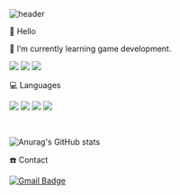 ![header](https://capsule-render.vercel.app/api?type=waving&color=gradient&height=200&section=header&text=DongHa%20Kim&fontSize=70)

👋 Hello

🌱 I’m currently learning game development.


<a><img src="https://img.shields.io/badge/Visual Studio-5C2D91?style=plastic&logo=Visual Studio&logoColor=FFFFFF"/></a>
<img src="https://img.shields.io/badge/Unity-FFFFFF?style=plastic&logo=Unity&logoColor=000000"/>
<img src="https://img.shields.io/badge/UE4-313131?style=plastic&logo=Unreal Engine&logoColor=FFFFFF"/>


💻 Languages

<a><img src="https://img.shields.io/badge/C-A8B9CC?style=plastic&logo=C&logoColor=FFFFFF"/></a>
<img src="https://img.shields.io/badge/C++-00599C?style=plastic&logo=Cplusplus&logoColor=FFFFFF"/>
<img src="https://img.shields.io/badge/C%23-239120?style=plastic&logo=Csharp&logoColor=FFFFFF"/>
<img src="https://img.shields.io/badge/SQLite-003B57?style=plastic&logo=SQLite&logoColor=FFFFFF"/>

<br/>

![Anurag's GitHub stats](https://github-readme-stats.vercel.app/api?username=djfdmator&show_icons=true&theme=chartreuse-dark)

☎️ Contact 

 [![Gmail Badge](https://img.shields.io/badge/Gmail-d14836?style=flat-square&logo=Gmail&logoColor=white&link=mailto:djfdmator@gmail.com)](mailto:djfdmator@gmail.com)


<!---
djfdmator/djfdmator is a ✨ special ✨ repository because its `README.md` (this file) appears on your GitHub profile.
You can click the Preview link to take a look at your changes.
--->
